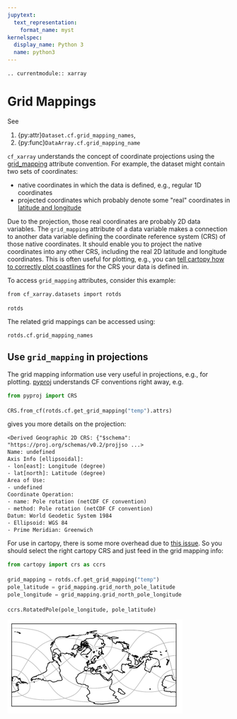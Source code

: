 ```yaml
---
jupytext:
  text_representation:
    format_name: myst
kernelspec:
  display_name: Python 3
  name: python3
---
```


```{eval-rst}
.. currentmodule:: xarray
```

# Grid Mappings

See

1. {py:attr}`Dataset.cf.grid_mapping_names`,
1. {py:func}`DataArray.cf.grid_mapping_name`

`cf_xarray` understands the concept of coordinate projections using the [grid_mapping](https://cfconventions.org/Data/cf-conventions/cf-conventions-1.10/cf-conventions.html#grid-mappings-and-projections) attribute convention. For example, the dataset might contain two sets of coordinates:

- native coordinates in which the data is defined, e.g., regular 1D coordinates
- projected coordinates which probably denote some "real" coordinates in [latitude and longitude](https://en.wikipedia.org/wiki/Geographic_coordinate_system#Latitude_and_longitude)

Due to the projection, those real coordinates are probably 2D data variables. The `grid_mapping` attribute of a data variable makes a connection to another data variable defining the coordinate reference system (CRS) of those native coordinates. It should enable you to project the native coordinates into any other CRS, including the real 2D latitude and longitude coordinates. This is often useful for plotting, e.g., you can [tell cartopy how to correctly plot coastlines](https://scitools.org.uk/cartopy/docs/latest/tutorials/understanding_transform.html) for the CRS your data is defined in.

To access `grid_mapping` attributes, consider this example:

```{code-cell}
from cf_xarray.datasets import rotds

rotds
```

The related grid mappings can be accessed using:

```{code-cell}
rotds.cf.grid_mapping_names
```

## Use `grid_mapping` in projections

The grid mapping information use very useful in projections, e.g., for plotting. [pyproj](https://pyproj4.github.io/pyproj/stable/api/crs/crs.html#pyproj.crs.CRS.from_cf) understands CF conventions right away, e.g.

```python
from pyproj import CRS

CRS.from_cf(rotds.cf.get_grid_mapping("temp").attrs)
```

gives you more details on the projection:

```
<Derived Geographic 2D CRS: {"$schema": "https://proj.org/schemas/v0.2/projjso ...>
Name: undefined
Axis Info [ellipsoidal]:
- lon[east]: Longitude (degree)
- lat[north]: Latitude (degree)
Area of Use:
- undefined
Coordinate Operation:
- name: Pole rotation (netCDF CF convention)
- method: Pole rotation (netCDF CF convention)
Datum: World Geodetic System 1984
- Ellipsoid: WGS 84
- Prime Meridian: Greenwich
```

For use in cartopy, there is some more overhead due to [this issue](https://github.com/SciTools/cartopy/issues/2099). So you should select the right cartopy CRS and just feed in the grid mapping info:

```python
from cartopy import crs as ccrs

grid_mapping = rotds.cf.get_grid_mapping("temp")
pole_latitude = grid_mapping.grid_north_pole_latitude
pole_longitude = grid_mapping.grid_north_pole_longitude

ccrs.RotatedPole(pole_longitude, pole_latitude)
```

![cartopy rotated pole projection](cartopy_rotated_pole.png)
